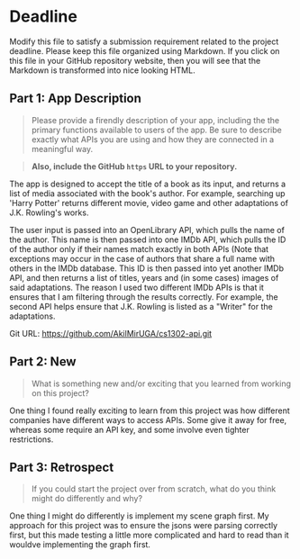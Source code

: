# Deadline

Modify this file to satisfy a submission requirement related to the project
deadline. Please keep this file organized using Markdown. If you click on
this file in your GitHub repository website, then you will see that the
Markdown is transformed into nice looking HTML.

## Part 1: App Description

> Please provide a firendly description of your app, including the
> the primary functions available to users of the app. Be sure to
> describe exactly what APIs you are using and how they are connected
> in a meaningful way.

> **Also, include the GitHub `https` URL to your repository.**

The app is designed to accept the title of a book as its input, and returns a list of media
associated with the book's author. For example, searching up 'Harry Potter' returns different
movie, video game and other adaptations of J.K. Rowling's works.

The user input is passed into an OpenLibrary API, which pulls the name of the author.
This name is then passed into one IMDb API, which pulls the ID of the author only if their names match exactly
in both APIs (Note that exceptions may occur in the case of authors that share a full name with others in the IMDb database.
This ID is then passed into yet another IMDb API, and then returns a list of titles, years and (in some cases) images of
said adaptations. The reason I used two different IMDb APIs is that it ensures that I am filtering through the results correctly.
For example, the second API helps ensure that J.K. Rowling is listed as a "Writer" for the adaptations.

Git URL: https://github.com/AkilMirUGA/cs1302-api.git

## Part 2: New

> What is something new and/or exciting that you learned from working
> on this project?

One thing I found really exciting to learn from this project was how different companies have different ways to access APIs.
Some give it away for free, whereas some require an API key, and some involve even tighter restrictions.



## Part 3: Retrospect

> If you could start the project over from scratch, what do
> you think might do differently and why?

One thing I might do differently is implement my scene graph first. My approach for this project was to ensure the jsons were parsing correctly
first, but this made testing a little more complicated and hard to read than it wouldve implementing the graph first.
